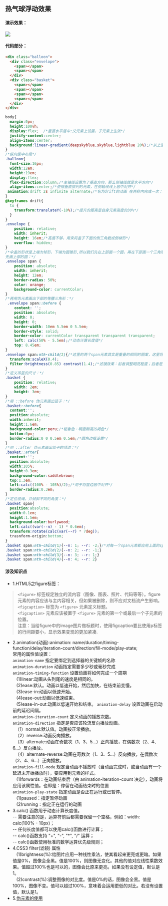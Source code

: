 ## 热气球浮动效果
#### 演示效果：
![](https://github.com/SUNNERCMS/CSS-CSS3-Animation-effects/blob/master/animation-gif/2%E7%83%AD%E6%B0%94%E7%90%83.gif) 
#### 代码部分：
```html
<div class="balloon">
  <div class="envelope">
    <span></span>
    <span></span>
  </div>
  <div class="basket">
    <span></span>
    <span></span>
    <span></span>
    <span></span>
  </div>
</div>
```
```css
body{
  margin:0px;
  height:100vh;
  display:flex;  /*垂直水平居中:父元素上设置，子元素上生效*/
  justify-content:center;
  align-items:center;
  background:linear-gradient(deepskyblue,skyblue,lightblue 20%);/*从上至下依次渐变，没有20%时，三色平分视口区域，20%：代表最后一种颜色从视口的20%处开始*/
}
/*纵向居中布局*/
.balloon{
  font-size:16px;
  width:12em;
  height:19em;
  display:flex;
  flex-direction:column;/*主轴线设置为了垂直方向，那么侧轴线就是水平方向*/
  align-items:center;/*使得垂直排列的元素，在侧轴线线上居中对齐*/
 animation:drift 2s infinite alternate;/*名为drift的动画 在两秒内完成一次；执行次数无限次 正反运动往返执行*/ */
}
@keyframes drift{
  to {
    transform:translateY(-10%);/*提升的距离是自身元素高度的30%*/
  }
}
.envelope {
    position: relative;
    width: inherit;
    height: 16em;/*高度不够，用来将盖子下面的倒三角截成倒梯形*/
    overflow: hidden;
}
/*伞盖的形状是上端为球形，下端为圆锥形,所以我们先在上部画一个圆，再在下部画一个三角形。
先画上部的圆：*/
.envelope span {
    position: absolute;
    width: inherit;
    height: 12em;
    border-radius: 50%;
    color: orange;
    background-color: currentColor;
}
/*再用伪元素画出下部的等腰三角形：*/
 .envelope span::before {
    content: '';
    position: absolute;
    width: 0;
    height: 0;
    border-width: 10em 5.5em 0 5.5em;
    border-style: solid;
    border-color: currentColor transparent transparent transparent;
    left: calc(50% - 5.5em);/*动态计算长度值*/
    top: 8.45em;
}
.envelope span:nth-child(2){/*这里的两个span元素其实是重叠的相同的图案，这里将第二个span元素进行压缩和变色，是为了形成两幅图案的色彩叠加效果*/
  transform:scaleX(0.4);
  filter:brightness(0.85) contrast(1.4);/*滤镜效果：前者调整明亮程度；后者是对比度设置*/
}
/*定义吊篮的尺寸：*/
.basket {
    position: relative;
    width: 2em;
    height: 3em;
}
/*用 ::before 伪元素画出篮子：*/
.basket::before{
  content:'';
  position:absolute;
  width:inherit;
  height:1.6em;
  background-color:peru;/*秘鲁色：明度稍高的褐色*/
  bottom:0px;
  border-radius:0 0 0.5em 0.5em;/*圆角边框设置*/
}
/*用 ::after 伪元素画出篮子的顶边：*/
.basket::after{
  content:'';
  position:absolute;
  width:105%;
  height:0.3em;
  background-color:saddlebrown;
  top:1.3em;
  left:calc((100% - 105%)/2);/*用于将篮边居中对齐*/
  border-radius:0.3em;
}
/*定位缆绳，并倾斜不同的角度：*/
.basket span{
  position:absolute;
  width:0.1em;
  height:1.5em;
  background-color:burlywood;
  left:calc((var(--n) - 1) * 0.6em);
  transform:rotate(calc(var(--r) * 7deg));
  trasnform-origin:bottom;
}
.basket span:nth-child(1){--n: 1; --r: -2;}/*对每一个span元素都应用上面的span设置，相当于调用类*/
.basket span:nth-child(2){--n: 2; --r: -1;}
.basket span:nth-child(3){--n: 3; --r: 1;}
.basket span:nth-child(4){--n: 4; --r: 2}


```
#### 涉及知识点
- 1.HTML5之figure标签：
> `<figure>` 标签规定独立的流内容（图像、图表、照片、代码等等）。figure 元素的内容应该与主内容相关，但如果被删除，则不应对文档流产生影响。  
`<figcaption>` 标签为 `<figure>` 元素定义标题。  
`<figcaption>` 元素应该被置于 `<figure>` 元素的第一个或最后一个子元素的位置。  
注意：当给figure中的image图片做标题时，使用figcaption要比使用p标签的行间距要小，显示效果变现的更加紧凑.
- 2.animation(动画):animation: name/duration/timing-function/delay/iteration-count/direction/fill-mode/play-state;  
常用的属性值设置：  
`animation-name`	指定要绑定到选择器的关键帧的名称    
`animation-duration`	动画指定需要多少秒或毫秒完成  
`animation-timing-function`	设置动画将如何完成一个周期  
&nbsp;&nbsp; (1)linear:动画从头到尾的速度是相同的。  
&nbsp;&nbsp; (2)ease:默认。动画以低速开始，然后加快，在结束前变慢。	  
&nbsp;&nbsp; (3)ease-in:动画以低速开始。	  
&nbsp;&nbsp; (4)ease-out:动画以低速结束。	  
&nbsp;&nbsp; (5)ease-in-out:动画以低速开始和结束。
`animation-delay`	设置动画在启动前的延迟间隔。  
`animation-iteration-count`	定义动画的播放次数。  
`animation-direction`	指定是否应该轮流反向播放动画。  
&nbsp;&nbsp;（1）normal:默认值。动画按正常播放。  
&nbsp;&nbsp;（2）reverse:动画反向播放。    
&nbsp;&nbsp;（3）alternate:动画在奇数次（1、3、5...）正向播放，在偶数次（2、4、6...）反向播放。  
&nbsp;&nbsp;（4）alternate-reverse:动画在奇数次（1、3、5...）反向播放，在偶数次（2、4、6...）正向播放。   
`animation-fill-mode`	规定当动画不播放时（当动画完成时，或当动画有一个延迟未开始播放时），要应用到元素的样式。  
&nbsp;&nbsp; (1)forwards：在动画结束后（由 animation-iteration-count 决定），动画将应用该属性值。也即是：停留在动画结束时的位置  
`animation-play-state`	指定动画是否正在运行或已暂停。  
&nbsp;&nbsp; (1)paused：指定暂停动画  
&nbsp;&nbsp; (2)running：指定正在运行的动画
- 3.calc() 函数用于动态计算长度值。  
-- 需要注意的是，运算符前后都需要保留一个空格，例如：width: calc(100% - 10px)；  
-- 任何长度值都可以使用calc()函数进行计算；  
-- calc()函数支持 "+", "-", "*", "/" 运算；  
-- calc()函数使用标准的数学运算优先级规则；  
- 4.CSS3 filter(滤镜) 属性  
&nbsp;&nbsp; (1)brightness(%):给图片应用一种线性乘法，使其看起来更亮或更暗。如果值是0%，图像会全黑。值是100%，则图像无变化。其他的值对应线性乘数效果。值超过100%也是可以的，图像会比原来更亮。如果没有设定值，默认是1。  
&nbsp;&nbsp; (2)contrast(%):调整图像的对比度。值是0%的话，图像会全黑。值是100%，图像不变。值可以超过100%，意味着会运用更低的对比。若没有设置值，默认是1。
- 5.[伪元素的使用](https://segmentfault.com/bookmark/1230000016613724)
